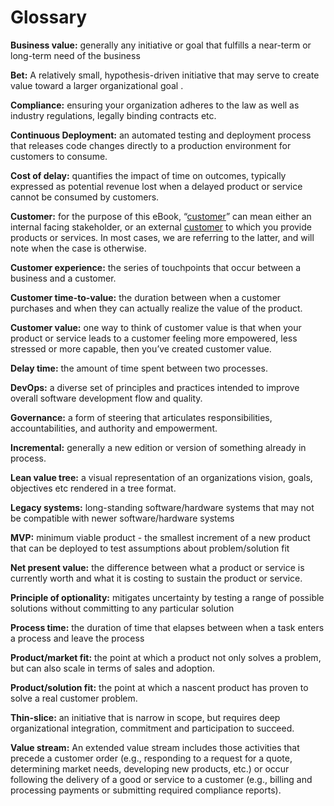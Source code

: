 # Glossary

**Business value:** generally any initiative or goal that fulfills a near-term or long-term need of the business

**Bet:** A relatively small, hypothesis-driven initiative that may serve to create value toward a larger organizational goal .

**Compliance:** ensuring your organization adheres to the law as well as industry regulations, legally binding contracts etc.

**Continuous Deployment:** an automated testing and deployment process that releases code changes directly to a production environment for customers to consume.

**Cost of delay:** quantifies the impact of time on outcomes, typically expressed as potential revenue lost when a delayed product or service cannot be consumed by customers.

**Customer:** for the purpose of this eBook, “[customer](https://docs.google.com/document/d/1Bd9xRQQZfc-b9eTFUaAZQ7_KB7fiwk4MjWd5cErio_U/edit#)” can mean either an internal facing stakeholder, or an external [customer](https://docs.google.com/document/d/1Bd9xRQQZfc-b9eTFUaAZQ7_KB7fiwk4MjWd5cErio_U/edit#) to which you provide products or services. In most cases, we are referring to the latter, and will note when the case is otherwise.

**Customer experience:** the series of touchpoints that occur between a business and a customer.

**Customer time-to-value:** the duration between when a customer purchases and when they can actually realize the value of the product.

**Customer value:** one way to think of customer value is that when your product or service leads to a customer feeling more empowered, less stressed or more capable, then you’ve created customer value.

**Delay time:** the amount of time spent between two processes.

**DevOps:** a diverse set of principles and practices intended to improve overall software development flow and quality. 

**Governance:** a form of steering that articulates responsibilities, accountabilities, and authority and empowerment.

**Incremental:** generally a new edition or version of something already in process.

**Lean value tree:** a visual representation of an organizations vision, goals, objectives etc rendered in a tree format.

**Legacy systems:** long-standing software/hardware systems that may not be compatible with newer software/hardware systems

**MVP:** minimum viable product - the smallest increment of a new product that can be deployed to test assumptions about problem/solution fit

**Net present value:** the difference between what a product or service is currently worth and what it is costing to sustain the product or service.

**Principle of optionality:** mitigates uncertainty by testing a range of possible solutions without committing to any particular solution

**Process time:** the duration of time that elapses between when a task enters a process and leave the process

**Product/market fit:** the point at which a product not only solves a problem, but can also scale in terms of sales and adoption.

**Product/solution fit:** the point at which a nascent product has proven to solve a real customer problem.

**Thin-slice:** an initiative that is narrow in scope, but requires deep organizational integration, commitment and participation to succeed.

**Value stream:** An extended value stream includes those activities that precede a customer order \(e.g., responding to a request for a quote, determining market needs, developing new products, etc.\) or occur following the delivery of a good or service to a customer \(e.g., billing and processing payments or submitting required compliance reports\).

